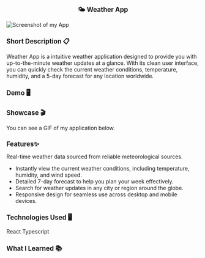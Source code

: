 <div align='center' > 
   <h1 style="font-size:larger;" >🌤 Weather App</h1>
</div>

![Screenshot of my App](https://github.com/nina-razmadze/Weather-App/assets/123087063/10f6ebfa-0668-4bcf-a4a9-f2aa24cf1b90)



 <h1 style="font-size:larger;" >Short Description 📋</h1>

Weather App is a intuitive weather application designed to provide you with up-to-the-minute weather updates at a glance. With its clean user interface, you can quickly check the current weather conditions, temperature, humidity, and a 5-day forecast for any location worldwide.

<h1 style="font-size:larger;" >Demo 🖥 </h1>


<h1 style="font-size:larger;" >Showcase 🎬</h1>

You can see a GIF of my application below.


<h1 style="font-size:larger;" >Features✨</h1>

Real-time weather data sourced from reliable meteorological sources.
- Instantly view the current weather conditions, including temperature, humidity, and wind speed.
- Detailed 7-day forecast to help you plan your week effectively.
- Search for weather updates in any city or region around the globe.
- Responsive design for seamless use across desktop and mobile devices.


<h1 style="font-size:larger;" >Technologies Used 🖥</h1>
React
Typescript

<h1 style="font-size:larger;" >What I Learned 📚</h1>





